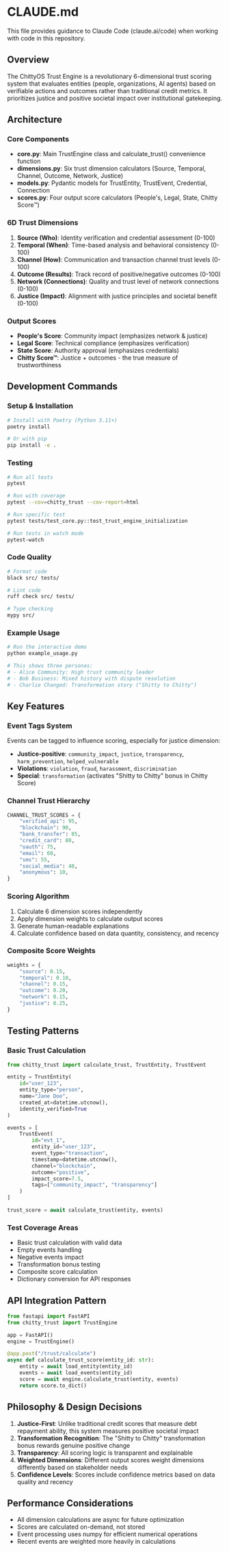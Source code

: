 # CLAUDE.md

This file provides guidance to Claude Code (claude.ai/code) when working with code in this repository.

## Overview

The ChittyOS Trust Engine is a revolutionary 6-dimensional trust scoring system that evaluates entities (people, organizations, AI agents) based on verifiable actions and outcomes rather than traditional credit metrics. It prioritizes justice and positive societal impact over institutional gatekeeping.

## Architecture

### Core Components
- **core.py**: Main TrustEngine class and calculate_trust() convenience function
- **dimensions.py**: Six trust dimension calculators (Source, Temporal, Channel, Outcome, Network, Justice)
- **models.py**: Pydantic models for TrustEntity, TrustEvent, Credential, Connection
- **scores.py**: Four output score calculators (People's, Legal, State, Chitty Score™)

### 6D Trust Dimensions
1. **Source (Who)**: Identity verification and credential assessment (0-100)
2. **Temporal (When)**: Time-based analysis and behavioral consistency (0-100)
3. **Channel (How)**: Communication and transaction channel trust levels (0-100)
4. **Outcome (Results)**: Track record of positive/negative outcomes (0-100)
5. **Network (Connections)**: Quality and trust level of network connections (0-100)
6. **Justice (Impact)**: Alignment with justice principles and societal benefit (0-100)

### Output Scores
- **People's Score**: Community impact (emphasizes network & justice)
- **Legal Score**: Technical compliance (emphasizes verification)
- **State Score**: Authority approval (emphasizes credentials)
- **Chitty Score™**: Justice + outcomes - the true measure of trustworthiness

## Development Commands

### Setup & Installation
```bash
# Install with Poetry (Python 3.11+)
poetry install

# Or with pip
pip install -e .
```

### Testing
```bash
# Run all tests
pytest

# Run with coverage
pytest --cov=chitty_trust --cov-report=html

# Run specific test
pytest tests/test_core.py::test_trust_engine_initialization

# Run tests in watch mode
pytest-watch
```

### Code Quality
```bash
# Format code
black src/ tests/

# Lint code
ruff check src/ tests/

# Type checking
mypy src/
```

### Example Usage
```bash
# Run the interactive demo
python example_usage.py

# This shows three personas:
# - Alice Community: High trust community leader
# - Bob Business: Mixed history with dispute resolution
# - Charlie Changed: Transformation story ("Shitty to Chitty")
```

## Key Features

### Event Tags System
Events can be tagged to influence scoring, especially for justice dimension:
- **Justice-positive**: `community_impact`, `justice`, `transparency`, `harm_prevention`, `helped_vulnerable`
- **Violations**: `violation`, `fraud`, `harassment`, `discrimination`
- **Special**: `transformation` (activates "Shitty to Chitty" bonus in Chitty Score)

### Channel Trust Hierarchy
```python
CHANNEL_TRUST_SCORES = {
    "verified_api": 95,
    "blockchain": 90,
    "bank_transfer": 85,
    "credit_card": 80,
    "oauth": 75,
    "email": 60,
    "sms": 55,
    "social_media": 40,
    "anonymous": 10,
}
```

### Scoring Algorithm
1. Calculate 6 dimension scores independently
2. Apply dimension weights to calculate output scores
3. Generate human-readable explanations
4. Calculate confidence based on data quantity, consistency, and recency

### Composite Score Weights
```python
weights = {
    "source": 0.15,
    "temporal": 0.10,
    "channel": 0.15,
    "outcome": 0.20,
    "network": 0.15,
    "justice": 0.25,
}
```

## Testing Patterns

### Basic Trust Calculation
```python
from chitty_trust import calculate_trust, TrustEntity, TrustEvent

entity = TrustEntity(
    id="user_123",
    entity_type="person",
    name="Jane Doe",
    created_at=datetime.utcnow(),
    identity_verified=True
)

events = [
    TrustEvent(
        id="evt_1",
        entity_id="user_123",
        event_type="transaction",
        timestamp=datetime.utcnow(),
        channel="blockchain",
        outcome="positive",
        impact_score=7.5,
        tags=["community_impact", "transparency"]
    )
]

trust_score = await calculate_trust(entity, events)
```

### Test Coverage Areas
- Basic trust calculation with valid data
- Empty events handling
- Negative events impact
- Transformation bonus testing
- Composite score calculation
- Dictionary conversion for API responses

## API Integration Pattern

```python
from fastapi import FastAPI
from chitty_trust import TrustEngine

app = FastAPI()
engine = TrustEngine()

@app.post("/trust/calculate")
async def calculate_trust_score(entity_id: str):
    entity = await load_entity(entity_id)
    events = await load_events(entity_id)
    score = await engine.calculate_trust(entity, events)
    return score.to_dict()
```

## Philosophy & Design Decisions

1. **Justice-First**: Unlike traditional credit scores that measure debt repayment ability, this system measures positive societal impact
2. **Transformation Recognition**: The "Shitty to Chitty" transformation bonus rewards genuine positive change
3. **Transparency**: All scoring logic is transparent and explainable
4. **Weighted Dimensions**: Different output scores weight dimensions differently based on stakeholder needs
5. **Confidence Levels**: Scores include confidence metrics based on data quality and recency

## Performance Considerations

- All dimension calculations are async for future optimization
- Scores are calculated on-demand, not stored
- Event processing uses numpy for efficient numerical operations
- Recent events are weighted more heavily in calculations